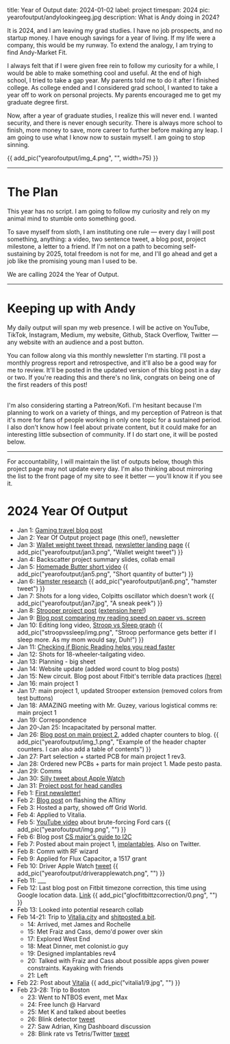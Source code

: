 title: Year of Output
date: 2024-01-02
label: project
timespan: 2024
pic: yearofoutput/andylookingeeg.jpg
description: What is Andy doing in 2024?

It is 2024, and I am leaving my grad studies. I have no job prospects, and no startup money. I have enough savings for a year of living. If my life were a company, this would be my runway. To extend the analogy, I am trying to find Andy-Market Fit.

I always felt that if I were given free rein to follow my curiosity for a while, I would be able to make something cool and useful. At the end of high school, I tried to take a gap year. My parents told me to do it after I finished college. As college ended and I considered grad school, I wanted to take a year off to work on personal projects. My parents encouraged me to get my graduate degree first.

Now, after a year of graduate studies, I realize this will never end. I wanted security, and there is never enough security. There is always more school to finish, more money to save, more career to further before making any leap. I am going to use what I know now to sustain myself. I am going to stop sinning.

{{ add_pic("yearofoutput/img_4.png", "", width=75) }}

<hr>

# The Plan
This year has no script. I am going to follow my curiosity and rely on my animal mind to stumble onto something good. 

To save myself from sloth, I am instituting one rule — every day I will post something, anything: a video, two sentence tweet, a blog post, project milestone, a letter to a friend. If I'm not on a path to becoming self-sustaining by 2025, total freedom is not for me, and I'll go ahead and get a job like the promising young man I used to be. 

We are calling 2024 the Year of Output.

<hr>

# Keeping up with Andy

My daily output will span my web presence. I will be active on YouTube, TikTok, Instagram, Medium, my website, Github, Stack Overflow, Twitter — any website with an audience and a post button. 

You can follow along via this monthly newsletter I'm starting. I'll post a monthly progress report and retrospective, and it'll also be a good way for me to review. It'll be posted in the updated version of this blog post in a day or two. If you're reading this and there's no link, congrats on being one of the first readers of this post!

<div style="display: flex; justify-content: center; width:100%; flex-direction: row;">
<script async data-uid="bc53dedea2" src="https://andy-kong.ck.page/bc53dedea2/index.js"></script>
</div>

<br>
I'm also considering starting a Patreon/Kofi. I'm hesitant because I'm planning to work on a variety of things, and my perception of Patreon is that it's more for fans of people working in only one topic for a sustained period. I also don't know how I feel about private content, but it could make for an interesting little subsection of community. If I do start one, it will be posted below. 

<hr>

For accountability, I will maintain the list of outputs below, though this project page may not update every day. I'm also thinking about mirroring the list to the front page of my site to see it better — you'll know it if you see it.

# 2024 Year Of Output
- Jan 1: [Gaming travel blog post](../../blog/packingtips/)
- Jan 2: Year Of Output project page (this one!), newsletter
- Jan 3: [Wallet weight tweet thread](https://twitter.com/oldestasian/status/1742769447587246088), [newsletter landing page](https://andy-kong.ck.page/d0e99a7179)
{{ add_pic("yearofoutput/jan3.png", "Wallet weight tweet") }}
- Jan 4: Backscatter project summary slides, collab email
- Jan 5: [Homemade Butter short video](https://www.youtube.com/watch?v=NpI9p_4Awvg)
{{ add_pic("yearofoutput/jan5.png", "Short quantity of butter") }}
- Jan 6: [Hamster research](https://twitter.com/oldestasian/status/1744230730513694916)
{{ add_pic("yearofoutput/jan6.png", "hamster tweet") }}
- Jan 7: Shots for a long video, Colpitts oscillator which doesn't work
{{ add_pic("yearofoutput/jan7.jpg", "A sneak peek") }}
- Jan 8: [Strooper project post](../strooper) ([extension here!](https://chromewebstore.google.com/detail/strooper/bmpmimimabakkagnniammiljclhjcmgi))
- Jan 9: [Blog post comparing my reading speed on paper vs. screen](../../blog/printvsdigital/)
- Jan 10: Editing long video, [Stroop vs Sleep graph](../../blog/stroopvssleep)
{{ add_pic("stroopvssleep/img.png", "Stroop performance gets better if I sleep more. As my mom would say, Duh!") }}
- Jan 11: [Checking if Bionic Reading helps you read faster](../../blog/bionicreadingtest)
- Jan 12: Shots for 18-wheeler-tailgating video.
- Jan 13: Planning - big sheet
- Jan 14: Website update (added word count to blog posts) 
- Jan 15: New circuit. Blog post about Fitbit's terrible data practices [(here)](../../blog/fitbittsproblem)
- Jan 16: main project 1
- Jan 17: main project 1, updated Strooper extension (removed colors from test buttons)
- Jan 18: AMAZING meeting with Mr. Guzey, various logistical comms re: main project 1
- Jan 19: Correspondence
- Jan 20-Jan 25: Incapacitated by personal matter.
- Jan 26: [Blog post on main project 2](../../blog/allmydata), added chapter counters to blog.
{{ add_pic("yearofoutput/img_1.png", "Example of the header chapter counters. I can also add a table of contents") }}
- Jan 27: Part selection + started PCB for main project 1 rev3.
- Jan 28: Ordered new PCBs + parts for main project 1. Made pesto pasta.
- Jan 29: Comms
- Jan 30: [Silly tweet about Apple Watch](https://twitter.com/oldestasian/status/1752594889466888589)
- Jan 31: [Project post for head candles](../../projects/headcandles)
- Feb 1: [First newsletter!](https://ckarchive.com/b/5quvh7hvxvqk0hp5xxd52arqrl344)
- Feb 2: [Blog post](../../blog/ard2attiny) on flashing the ATtiny
- Feb 3: Hosted a party, showed off Grid World.
- Feb 4: Applied to Vitalia. 
- Feb 5: [YouTube video](https://www.youtube.com/watch?v=LdaKsLM5S64&t=1s) about brute-forcing Ford cars 
{{ add_pic("yearofoutput/img.png", "") }}
- Feb 6: Blog post [CS major's guide to I2C](../../blog/attinyrtc)
- Feb 7: Posted about main project 1, [implantables](../../projects/implantables). Also on Twitter.
- Feb 8: Comm with RF wizard
- Feb 9: Applied for Flux Capacitor, a 1517 grant
- Feb 10: Driver Apple Watch [tweet](https://twitter.com/oldestasian/status/1756578851893760155)
{{ add_pic("yearofoutput/driverapplewatch.png", "") }}
- Feb 11: ___
- Feb 12: Last blog post on Fitbit timezone correction, this time using Google location data. [Link](../../blog/glocfitbittzcorrection)
{{ add_pic("glocfitbittzcorrection/0.png", "") }}
- Feb 13: Looked into potential research collab
- Feb 14-21: Trip to [Vitalia.city](vitalia.city) and [shitposted a bit](https://twitter.com/oldestasian/status/1760185015218872437).
    - 14: Arrived, met James and Rochelle
    - 15: Met Fraiz and Cass, demo'd power over skin
    - 17: Explored West End
    - 18: Meat Dinner, met colonist.io guy
    - 19: Designed implantables rev4
    - 20: Talked with Fraiz and Cass about possible apps given power constraints. Kayaking with friends
    - 21: Left
- Feb 22: Post about [Vitalia](../../blog/vitalia1)
{{ add_pic("vitalia1/9.jpg", "") }}
- Feb 23-28: Trip to Boston
    - 23: Went to NTBOS event, met Max
    - 24: Free lunch @ Harvard
    - 25: Met K and talked about beetles
    - 26: Blink detector [tweet](https://twitter.com/oldestasian/status/1762341673638469972)
    - 27: Saw Adrian, King Dashboard discussion
    - 28: Blink rate vs Tetris/Twitter [tweet](https://twitter.com/oldestasian/status/1762868017719894149)

